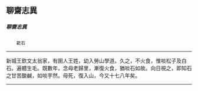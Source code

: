 

## 聊齋志異

##### 聊齋志異
　　`齕石`

* * *

新城王欽文太翁家，有圉人王姓，幼入勞山學道。久之，不火食，惟啖松子及白石。遍體生毛。既數年，念母老歸里，漸復火食，猶啖石如故。向日視之，即知石之甘苦酸鹹，如啖芋然。母死，復入山，今又十七八年矣。

* * *

